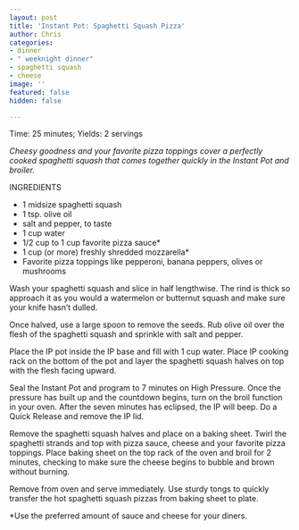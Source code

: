 ```yaml
---
layout: post
title: 'Instant Pot: Spaghetti Squash Pizza'
author: Chris
categories:
- dinner
- " weeknight dinner"
- spaghetti squash
- cheese
image: ''
featured: false
hidden: false

---
```

Time: 25 minutes; Yields: 2 servings

_Cheesy goodness and your favorite pizza toppings cover a perfectly cooked spaghetti squash that comes together quickly in the Instant Pot and broiler._

INGREDIENTS

* 1 midsize spaghetti squash
* 1 tsp. olive oil
* salt and pepper, to taste
* 1 cup water
* 1/2 cup to 1 cup favorite pizza sauce*
* 1 cup (or more) freshly shredded mozzarella*
* Favorite pizza toppings like pepperoni, banana peppers, olives or mushrooms

Wash your spaghetti squash and slice in half lengthwise. The rind is thick so approach it as you would a watermelon or butternut squash and make sure your knife hasn’t dulled.

Once halved, use a large spoon to remove the seeds. Rub olive oil over the flesh of the spaghetti squash and sprinkle with salt and pepper.

Place the IP pot inside the IP base and fill with 1 cup water. Place IP cooking rack on the bottom of the pot and layer the spaghetti squash halves on top with the flesh facing upward.

Seal the Instant Pot and program to 7 minutes on High Pressure. Once the pressure has built up and the countdown begins, turn on the broil function in your oven. After the seven minutes has eclipsed, the IP will beep. Do a Quick Release and remove the IP lid. 

Remove the spaghetti squash halves and place on a baking sheet. Twirl the spaghetti strands and top with pizza sauce, cheese and your favorite pizza toppings. Place baking sheet on the top rack of the oven and broil for 2 minutes, checking to make sure the cheese begins to bubble and brown without burning. 

Remove from oven and serve immediately. Use sturdy tongs to quickly transfer the hot spaghetti squash pizzas from baking sheet to plate. 

\*Use the preferred amount of sauce and cheese for your diners.